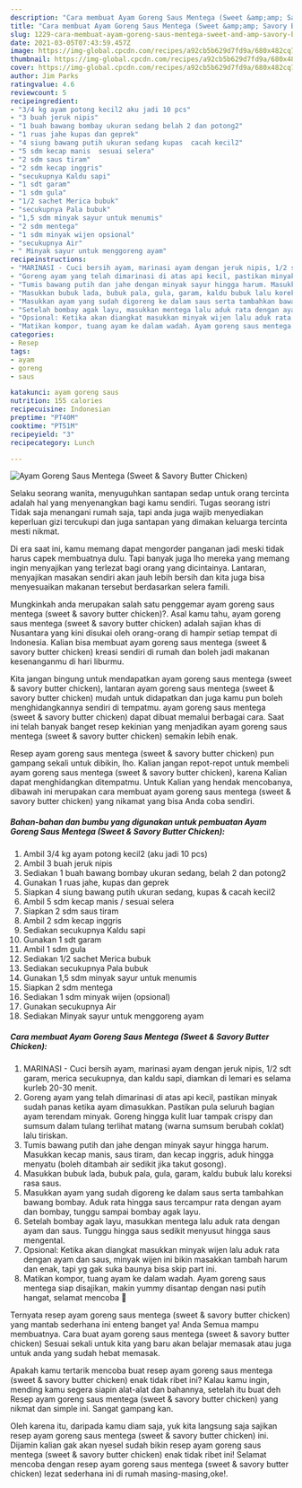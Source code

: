 ```yaml
---
description: "Cara membuat Ayam Goreng Saus Mentega (Sweet &amp;amp; Savory Butter Chicken) Sederhana dan Mudah Dibuat"
title: "Cara membuat Ayam Goreng Saus Mentega (Sweet &amp;amp; Savory Butter Chicken) Sederhana dan Mudah Dibuat"
slug: 1229-cara-membuat-ayam-goreng-saus-mentega-sweet-and-amp-savory-butter-chicken-sederhana-dan-mudah-dibuat
date: 2021-03-05T07:43:59.457Z
image: https://img-global.cpcdn.com/recipes/a92cb5b629d7fd9a/680x482cq70/ayam-goreng-saus-mentega-sweet-savory-butter-chicken-foto-resep-utama.jpg
thumbnail: https://img-global.cpcdn.com/recipes/a92cb5b629d7fd9a/680x482cq70/ayam-goreng-saus-mentega-sweet-savory-butter-chicken-foto-resep-utama.jpg
cover: https://img-global.cpcdn.com/recipes/a92cb5b629d7fd9a/680x482cq70/ayam-goreng-saus-mentega-sweet-savory-butter-chicken-foto-resep-utama.jpg
author: Jim Parks
ratingvalue: 4.6
reviewcount: 5
recipeingredient:
- "3/4 kg ayam potong kecil2 aku jadi 10 pcs"
- "3 buah jeruk nipis"
- "1 buah bawang bombay ukuran sedang belah 2 dan potong2"
- "1 ruas jahe kupas dan geprek"
- "4 siung bawang putih ukuran sedang kupas  cacah kecil2"
- "5 sdm kecap manis  sesuai selera"
- "2 sdm saus tiram"
- "2 sdm kecap inggris"
- "secukupnya Kaldu sapi"
- "1 sdt garam"
- "1 sdm gula"
- "1/2 sachet Merica bubuk"
- "secukupnya Pala bubuk"
- "1,5 sdm minyak sayur untuk menumis"
- "2 sdm mentega"
- "1 sdm minyak wijen opsional"
- "secukupnya Air"
- " Minyak sayur untuk menggoreng ayam"
recipeinstructions:
- "MARINASI - Cuci bersih ayam, marinasi ayam dengan jeruk nipis, 1/2 sdt garam, merica secukupnya, dan kaldu sapi, diamkan di lemari es selama kurleb 20-30 menit."
- "Goreng ayam yang telah dimarinasi di atas api kecil, pastikan minyak sudah panas ketika ayam dimasukkan. Pastikan pula seluruh bagian ayam terendam minyak. Goreng hingga kulit luar tampak crispy dan sumsum dalam tulang terlihat matang (warna sumsum berubah coklat) lalu tiriskan."
- "Tumis bawang putih dan jahe dengan minyak sayur hingga harum. Masukkan kecap manis, saus tiram, dan kecap inggris, aduk hingga menyatu (boleh ditambah air sedikit jika takut gosong)."
- "Masukkan bubuk lada, bubuk pala, gula, garam, kaldu bubuk lalu koreksi rasa saus."
- "Masukkan ayam yang sudah digoreng ke dalam saus serta tambahkan bawang bombay. Aduk rata hingga saus tercampur rata dengan ayam dan bombay, tunggu sampai bombay agak layu."
- "Setelah bombay agak layu, masukkan mentega lalu aduk rata dengan ayam dan saus. Tunggu hingga saus sedikit menyusut hingga saus mengental."
- "Opsional: Ketika akan diangkat masukkan minyak wijen lalu aduk rata dengan ayam dan saus, minyak wijen ini bikin masakkan tambah harum dan enak, tapi yg gak suka baunya bisa skip part ini."
- "Matikan kompor, tuang ayam ke dalam wadah. Ayam goreng saus mentega siap disajikan, makin yummy disantap dengan nasi putih hangat, selamat mencoba 🧡"
categories:
- Resep
tags:
- ayam
- goreng
- saus

katakunci: ayam goreng saus 
nutrition: 155 calories
recipecuisine: Indonesian
preptime: "PT40M"
cooktime: "PT51M"
recipeyield: "3"
recipecategory: Lunch

---
```



![Ayam Goreng Saus Mentega (Sweet &amp; Savory Butter Chicken)](https://img-global.cpcdn.com/recipes/a92cb5b629d7fd9a/680x482cq70/ayam-goreng-saus-mentega-sweet-savory-butter-chicken-foto-resep-utama.jpg)

Selaku seorang wanita, menyuguhkan santapan sedap untuk orang tercinta adalah hal yang menyenangkan bagi kamu sendiri. Tugas seorang istri Tidak saja menangani rumah saja, tapi anda juga wajib menyediakan keperluan gizi tercukupi dan juga santapan yang dimakan keluarga tercinta mesti nikmat.

Di era  saat ini, kamu memang dapat mengorder panganan jadi meski tidak harus capek membuatnya dulu. Tapi banyak juga lho mereka yang memang ingin menyajikan yang terlezat bagi orang yang dicintainya. Lantaran, menyajikan masakan sendiri akan jauh lebih bersih dan kita juga bisa menyesuaikan makanan tersebut berdasarkan selera famili. 



Mungkinkah anda merupakan salah satu penggemar ayam goreng saus mentega (sweet &amp; savory butter chicken)?. Asal kamu tahu, ayam goreng saus mentega (sweet &amp; savory butter chicken) adalah sajian khas di Nusantara yang kini disukai oleh orang-orang di hampir setiap tempat di Indonesia. Kalian bisa membuat ayam goreng saus mentega (sweet &amp; savory butter chicken) kreasi sendiri di rumah dan boleh jadi makanan kesenanganmu di hari liburmu.

Kita jangan bingung untuk mendapatkan ayam goreng saus mentega (sweet &amp; savory butter chicken), lantaran ayam goreng saus mentega (sweet &amp; savory butter chicken) mudah untuk didapatkan dan juga kamu pun boleh menghidangkannya sendiri di tempatmu. ayam goreng saus mentega (sweet &amp; savory butter chicken) dapat dibuat memalui berbagai cara. Saat ini telah banyak banget resep kekinian yang menjadikan ayam goreng saus mentega (sweet &amp; savory butter chicken) semakin lebih enak.

Resep ayam goreng saus mentega (sweet &amp; savory butter chicken) pun gampang sekali untuk dibikin, lho. Kalian jangan repot-repot untuk membeli ayam goreng saus mentega (sweet &amp; savory butter chicken), karena Kalian dapat menghidangkan ditempatmu. Untuk Kalian yang hendak mencobanya, dibawah ini merupakan cara membuat ayam goreng saus mentega (sweet &amp; savory butter chicken) yang nikamat yang bisa Anda coba sendiri.

<!--inarticleads1-->

##### Bahan-bahan dan bumbu yang digunakan untuk pembuatan Ayam Goreng Saus Mentega (Sweet &amp; Savory Butter Chicken):

1. Ambil 3/4 kg ayam potong kecil2 (aku jadi 10 pcs)
1. Ambil 3 buah jeruk nipis
1. Sediakan 1 buah bawang bombay ukuran sedang, belah 2 dan potong2
1. Gunakan 1 ruas jahe, kupas dan geprek
1. Siapkan 4 siung bawang putih ukuran sedang, kupas &amp; cacah kecil2
1. Ambil 5 sdm kecap manis / sesuai selera
1. Siapkan 2 sdm saus tiram
1. Ambil 2 sdm kecap inggris
1. Sediakan secukupnya Kaldu sapi
1. Gunakan 1 sdt garam
1. Ambil 1 sdm gula
1. Sediakan 1/2 sachet Merica bubuk
1. Sediakan secukupnya Pala bubuk
1. Gunakan 1,5 sdm minyak sayur untuk menumis
1. Siapkan 2 sdm mentega
1. Sediakan 1 sdm minyak wijen (opsional)
1. Gunakan secukupnya Air
1. Sediakan  Minyak sayur untuk menggoreng ayam




<!--inarticleads2-->

##### Cara membuat Ayam Goreng Saus Mentega (Sweet &amp; Savory Butter Chicken):

1. MARINASI - Cuci bersih ayam, marinasi ayam dengan jeruk nipis, 1/2 sdt garam, merica secukupnya, dan kaldu sapi, diamkan di lemari es selama kurleb 20-30 menit.
1. Goreng ayam yang telah dimarinasi di atas api kecil, pastikan minyak sudah panas ketika ayam dimasukkan. Pastikan pula seluruh bagian ayam terendam minyak. Goreng hingga kulit luar tampak crispy dan sumsum dalam tulang terlihat matang (warna sumsum berubah coklat) lalu tiriskan.
1. Tumis bawang putih dan jahe dengan minyak sayur hingga harum. Masukkan kecap manis, saus tiram, dan kecap inggris, aduk hingga menyatu (boleh ditambah air sedikit jika takut gosong).
1. Masukkan bubuk lada, bubuk pala, gula, garam, kaldu bubuk lalu koreksi rasa saus.
1. Masukkan ayam yang sudah digoreng ke dalam saus serta tambahkan bawang bombay. Aduk rata hingga saus tercampur rata dengan ayam dan bombay, tunggu sampai bombay agak layu.
1. Setelah bombay agak layu, masukkan mentega lalu aduk rata dengan ayam dan saus. Tunggu hingga saus sedikit menyusut hingga saus mengental.
1. Opsional: Ketika akan diangkat masukkan minyak wijen lalu aduk rata dengan ayam dan saus, minyak wijen ini bikin masakkan tambah harum dan enak, tapi yg gak suka baunya bisa skip part ini.
1. Matikan kompor, tuang ayam ke dalam wadah. Ayam goreng saus mentega siap disajikan, makin yummy disantap dengan nasi putih hangat, selamat mencoba 🧡




Ternyata resep ayam goreng saus mentega (sweet &amp; savory butter chicken) yang mantab sederhana ini enteng banget ya! Anda Semua mampu membuatnya. Cara buat ayam goreng saus mentega (sweet &amp; savory butter chicken) Sesuai sekali untuk kita yang baru akan belajar memasak atau juga untuk anda yang sudah hebat memasak.

Apakah kamu tertarik mencoba buat resep ayam goreng saus mentega (sweet &amp; savory butter chicken) enak tidak ribet ini? Kalau kamu ingin, mending kamu segera siapin alat-alat dan bahannya, setelah itu buat deh Resep ayam goreng saus mentega (sweet &amp; savory butter chicken) yang nikmat dan simple ini. Sangat gampang kan. 

Oleh karena itu, daripada kamu diam saja, yuk kita langsung saja sajikan resep ayam goreng saus mentega (sweet &amp; savory butter chicken) ini. Dijamin kalian gak akan nyesel sudah bikin resep ayam goreng saus mentega (sweet &amp; savory butter chicken) enak tidak ribet ini! Selamat mencoba dengan resep ayam goreng saus mentega (sweet &amp; savory butter chicken) lezat sederhana ini di rumah masing-masing,oke!.

